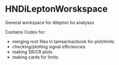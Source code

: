# HNDiLeptonWorskspace
General workspace for dilepton hn analyses

Contains Codes for:

- merging root files in tamsa/macbook for plot/limits
- checking/plotting signal efficiencies 
- making SR/CR plots
- making cards for limits